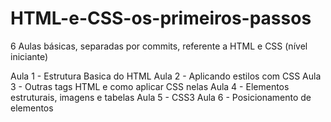 # HTML-e-CSS-os-primeiros-passos
6 Aulas básicas, separadas por commits, referente a HTML e CSS (nível iniciante)

Aula 1 - Estrutura Basica do HTML
Aula 2 - Aplicando estilos com CSS
Aula 3 - Outras tags HTML e como aplicar CSS nelas
Aula 4 - Elementos estruturais, imagens e tabelas
Aula 5 - CSS3
Aula 6 - Posicionamento de elementos